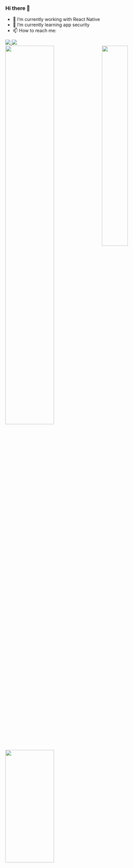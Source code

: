 ### Hi there 👋

- 🔭 I’m currently working with React Native
- 🌱 I’m currently learning app security
- 📫 How to reach me: 
<div> 
  <a href="https://www.linkedin.com/in/aylla-christinne-766892173/" target="_blank"  style="border-radius:5px;">
      <img src="https://img.shields.io/badge/-LinkedIn-%230077B5?style=for-the-badge&logo=linkedin&logoColor=white"/>
  </a> 
  <a href="mailto:ayllachristinne15@gmail.com" style="border-radius:5px;" target="_blank">
     <img src="https://img.shields.io/badge/-Gmail-%23333?style=for-the-badge&logo=gmail&logoColor=white"/>
  </a>
</div>

<div>
   <img align="left"  width="55%" src="https://github-readme-stats.vercel.app/api?username=AyllaChristinne&show_icons=true&theme=tokyonight&include_all_commits=true&count_private=true"/>
   <img align="right" width="40%" src="https://github-readme-stats.vercel.app/api/top-langs/?username=AyllaChristinne&layout=compact&langs_count=6&theme=tokyonight"/>
   <img align="left" width="55%" style="margin-top:50px;" height="30%" src="https://github-readme-stats.vercel.app/api/wakatime?username=AyllaChristinne&theme=tokyonight" />
</div>
    

   

